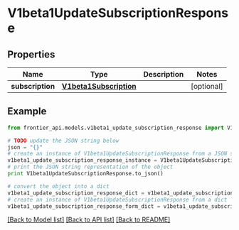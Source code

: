 # V1beta1UpdateSubscriptionResponse


## Properties
Name | Type | Description | Notes
------------ | ------------- | ------------- | -------------
**subscription** | [**V1beta1Subscription**](V1beta1Subscription.md) |  | [optional] 

## Example

```python
from frontier_api.models.v1beta1_update_subscription_response import V1beta1UpdateSubscriptionResponse

# TODO update the JSON string below
json = "{}"
# create an instance of V1beta1UpdateSubscriptionResponse from a JSON string
v1beta1_update_subscription_response_instance = V1beta1UpdateSubscriptionResponse.from_json(json)
# print the JSON string representation of the object
print V1beta1UpdateSubscriptionResponse.to_json()

# convert the object into a dict
v1beta1_update_subscription_response_dict = v1beta1_update_subscription_response_instance.to_dict()
# create an instance of V1beta1UpdateSubscriptionResponse from a dict
v1beta1_update_subscription_response_form_dict = v1beta1_update_subscription_response.from_dict(v1beta1_update_subscription_response_dict)
```
[[Back to Model list]](../README.md#documentation-for-models) [[Back to API list]](../README.md#documentation-for-api-endpoints) [[Back to README]](../README.md)


